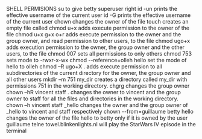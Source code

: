 SHELL PERMISIONS
su  to give betty superuser right
id -un prints the effective username of the current user
id -G prints the effective username of the current user
chown changes the owner of the file
touch creates an empty file called
chmod u+x adds execute permission to the owner of the file
chmod u+x g+x o+r adds execute permission to the owner and the group owner, and read permission to other users, to the file
chmod ugo+x adds execution permission to the owner, the group owner and the other users, to the file
chmod 007 sets all permissions to only others
chmod 753 sets mode to -rwxr-x-wx
chmod --reference=olleh hello set the mode of hello to olleh
chmod –R ugo+X .  adds execute permission to all subdirectories of the current directory for the owner, the group owner and all other users
mkdir –m 751 my_dir   creates a directory called my_dir with permissions 751 in the working directory.
chgrg changes the group owner
chown –hR vincent staff .   changes the owner to vincent and the group owner to staff for all the files and directories in the working directory.
chown –h vincent staff _hello    changes the owner and the group owner of _hello to vincent and staff respectively
chown --from=guillaume betty hello   changes the owner of the file hello to betty only if it is owned by the user guillaume
telne towel.blinkenlights.nl   will play the StarWars IV episode in the terminal

